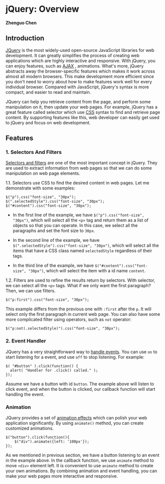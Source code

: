 # jQuery: Overview

**Zhenguo Chen**

## Introduction

[JQuery](https://en.wikipedia.org/wiki/JQuery) is the most widely-used open-source JavaScript libraries for
web development. It can greatly simplifies the process of creating web applications which are highly interactive
and responsive. With jQuery, you can enjoy features, such as [AJAX](https://en.wikipedia.org/wiki/Ajax_(programming))
, animations. What's more, jQuery abstracts away the browser-specific features which makes it work across 
almost all modern browsers. This make development more efficient since you don't need to worry about how to
make features work well for every individual browser. Compared with JavaScript, jQuery's syntax is more compact,
and easier to read and maintain.

JQuery can help you retrieve content from the page, and perform some manipulation on it, then update your web
pages. For example, jQuery has a great feature called selector which use [CSS](https://www.w3schools.com/css/)
syntax to find and retrieve page content. By supporting features like this, web developer can easily get used
to jQuery and focus on web development.

## Features

### 1. Selectors And Filters

[Selectors and filters](https://www.sitepoint.com/comprehensive-jquery-selectors/) are one of the most 
important concept in jQuery. They are used to extract information from web pages so that we can do some 
manipulation on web page elements.

1.1. Selectors use CSS to find the desired content in web pages. Let me demonstrate with some examples:

```
$("p").css("font-size", "30px");
$(".selectedStyle").css("font-size", "30px");
$("#content").css("font-size", "30px");
```
* In the first line of the example, we have `$("p").css("font-size", "30px")`, which will select all the `<p>` 
tag and return them as a list of objects so that you can operate. In this case, we select all the paragraphs
and set the font size to `30px`.

* In the second line of the example, we have `$(".selectedStyle").css("font-size", "30px")`, which will select 
all the items that have a CSS class named `selectedStyle` regardless of their tags.

* In the third line of the example, we have `$("#content").css("font-size", "30px")`, which will select the item
with a id name `content`.

1.2. Filters are used to refine the results return by selectors. With selector, we can select all the `<p>` tags.
What if we only want the first paragraph? Then, we can use filters.

```
$("p:first").css("font-size", "30px");
```

 This example differs from the previous one with `:first` after the `p`. It will select only the first paragraph
 in current web page. You can also have some more complicated filter using operators, such as `not` operator:
 
```
$("p:not(.selectedStyle)").css("font-size", "30px");
```

### 2. Event Handler

JQuery has a very straightforward way to [handle events](https://learn.jquery.com/events/handling-events/). 
You can use `on` to start listening for a event, and use `off` to stop listening. For example:

```
$( "#button" ).click(function() {
  alert( "Handler for .click() called." );
});
```

Assume we have a button with id `button`. The example above will listen to click event, and when the button is
clicked, our callback function will start handling the event.

### Animation

JQuery provides a set of [animation effects](https://www.w3schools.com/jquery/jquery_animate.asp) which can
polish your web application significantly. By using `animate()` method, you can create customized animations.

```
$("button").click(function(){
    $("div").animate({left: '100px'});
});
```

As we mentioned in previous section, we have a button listening to an event in the example above. In the
callback function, we use `animate` method to move `<div>` element left. It is convenient to use `animate`
method to create your own animations. By combining animation and event handling, you can make your web pages
more interactive and responsive.